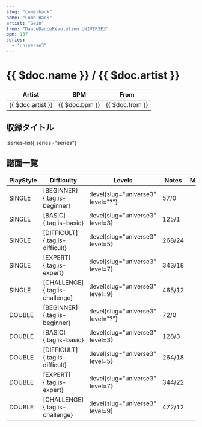```yaml
---
slug: "come-back"
name: "Come Back"
artist: "Gein"
from: "DanceDanceRevolution UNIVERSE3"
bpm: 137
series:
  - "universe3"
---
```


# {{ $doc.name }} / {{ $doc.artist }}

|Artist|BPM|From|
|------|---|----|
|{{ $doc.artist }}|{{ $doc.bpm }}|{{ $doc.from }}|

## 収録タイトル

:series-list{:series="series"}

## 譜面一覧

|PlayStyle|Difficulty|Levels|Notes|Movie|
|---------|----------|------|-----|-----|
|SINGLE|[BEGINNER]{.tag.is-beginner}|<div class="field is-grouped is-grouped-multiline"> :level{slug="universe3" level="?"}</div>|57/0||
|SINGLE|[BASIC]{.tag.is-basic}|<div class="field is-grouped is-grouped-multiline"> :level{slug="universe3" level=3}</div>|125/1||
|SINGLE|[DIFFICULT]{.tag.is-difficult}|<div class="field is-grouped is-grouped-multiline"> :level{slug="universe3" level=5}</div>|268/24||
|SINGLE|[EXPERT]{.tag.is-expert}|<div class="field is-grouped is-grouped-multiline"> :level{slug="universe3" level=7}</div>|343/18||
|SINGLE|[CHALLENGE]{.tag.is-challenge}|<div class="field is-grouped is-grouped-multiline"> :level{slug="universe3" level=9}</div>|465/12||
|DOUBLE|[BEGINNER]{.tag.is-beginner}|<div class="field is-grouped is-grouped-multiline"> :level{slug="universe3" level="?"}</div>|72/0||
|DOUBLE|[BASIC]{.tag.is-basic}|<div class="field is-grouped is-grouped-multiline"> :level{slug="universe3" level=3}</div>|128/3||
|DOUBLE|[DIFFICULT]{.tag.is-difficult}|<div class="field is-grouped is-grouped-multiline"> :level{slug="universe3" level=5}</div>|264/18||
|DOUBLE|[EXPERT]{.tag.is-expert}|<div class="field is-grouped is-grouped-multiline"> :level{slug="universe3" level=7}</div>|344/22||
|DOUBLE|[CHALLENGE]{.tag.is-challenge}|<div class="field is-grouped is-grouped-multiline"> :level{slug="universe3" level=9}</div>|472/12||
